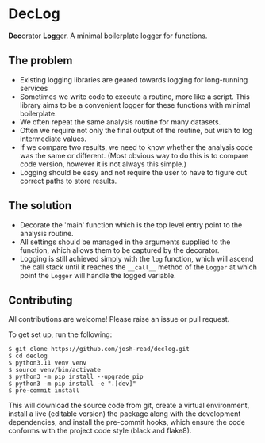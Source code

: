 # DecLog

**Dec**orator **Log**ger. A minimal boilerplate logger for functions.

## The problem

- Existing logging libraries are geared towards logging for
  long-running services
- Sometimes we write code to execute a routine, more like a
  script. This library aims to be a convenient logger for these
  functions with minimal boilerplate.
- We often repeat the same analysis routine for many datasets.
- Often we require not only the final output of the routine, but wish to
  log intermediate values.
- If we compare two results, we need to know whether the analysis
  code was the same or different. (Most obvious way to do this is
  to compare code version, however it is not always this simple.)
- Logging should be easy and not require the user to have to figure
  out correct paths to store results.

## The solution

- Decorate the 'main' function which is the top level entry point to the
  analysis routine.
- All settings should be managed in the arguments
  supplied to the function, which allows them to be captured by the decorator.
- Logging is still achieved simply with the `log` function, which will ascend
  the call stack until it reaches the `__call__` method of the `Logger` at
  which point the `Logger` will handle the logged variable.

## Contributing

All contributions are welcome! Please raise an issue or pull request.

To get set up, run the following:

```commandline
$ git clone https://github.com/josh-read/declog.git
$ cd declog
$ python3.11 venv venv
$ source venv/bin/activate
$ python3 -m pip install --upgrade pip
$ python3 -m pip install -e ".[dev]"
$ pre-commit install
```

This will download the source code from git, create a virtual environment,
install a live (editable version) the package along with the development
dependencies, and install the pre-commit hooks, which ensure the code conforms
with the project code style (black and flake8).
